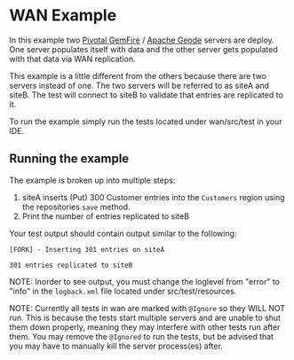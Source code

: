 # WAN Example

In this example two [Pivotal GemFire](https://pivotal.io/pivotal-gemfire) / [Apache Geode](http://geode.apache.org/) servers are deploy. One server populates itself with data and the other server gets populated with that data via WAN replication.

This example is a little different from the others because there are two servers instead of one. The two servers will be referred to as siteA and siteB. The test will connect to siteB to validate that entries are replicated to it.

To run the example simply run the tests located under wan/src/test in your IDE.

## Running the example

The example is broken up into multiple steps:
1. siteA inserts (Put) 300 Customer entries into the `Customers` region using the repositories `save` method.
2. Print the number of entries replicated to siteB

Your test output should contain output similar to the following:

    [FORK] - Inserting 301 entries on siteA
    
    301 entries replicated to siteB
    
NOTE: Inorder to see output, you must change the loglevel from "error" to "info" in the `logback.xml` file located under src/test/resources.

NOTE: Currently all tests in wan are marked with `@Ignore` so they WILL NOT run. This is because the tests start multiple 
servers and are unable to shut them down properly, meaning they may interfere with other tests run after them. You may 
remove the `@Ignored` to run the tests, but be advised that you may have to manually kill the server process(es) after.